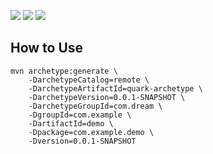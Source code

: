 ![](https://img.shields.io/badge/status-active-brightgreen) ![](https://img.shields.io/badge/contibutor-1-blue) ![](https://img.shields.io/badge/license-MIT-blue)
## How to Use

```shell script
mvn archetype:generate \
    -DarchetypeCatalog=remote \
    -DarchetypeArtifactId=quark-archetype \
    -DarchetypeVersion=0.0.1-SNAPSHOT \
    -DarchetypeGroupId=com.dream \
    -DgroupId=com.example \
    -DartifactId=demo \
    -Dpackage=com.example.demo \
    -Dversion=0.0.1-SNAPSHOT
```